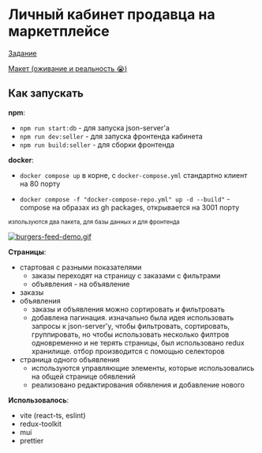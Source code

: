 # Личный кабинет продавца на маркетплейсе

[Задание](https://gitverse.ru/avito.tech/tech-internship/content/main/Tech%20Internships%20/Frontend/Frontend-trainee-assignment-2024/frontend-trainee-assignment-autumn-2024.md)

[Макет (оживание и реальность :sob:)](https://www.figma.com/design/OfcQeBSj7opTM7ieMaFHEP/Avito-Frontend-Trainee)</span>

## Как запускать

**npm**:

-   `npm run start:db` - для запуска json-server'a
-   `npm run dev:seller` - для запуска фронтенда кабинета
-   `npm run build:seller` - для сборки фронтенда

**docker**:

-   `docker compose up` в корне, с `docker-compose.yml` стандартно клиент на 80 порту

-   `docker compose -f "docker-compose-repo.yml" up -d --build"` - compose на образах из gh packages, открывается на 3001 порту

<small>изпользуются два пакета, для базы данных и для фронтенда</small>

[![burgers-feed-demo.gif](https://i.postimg.cc/3w4YSTMD/burgers-feed-demo.gif)](https://postimg.cc/sBrkxbgV)

**Страницы**:

-   стартовая с разными показателями
    -   заказы переходят на страницу с заказами с фильтрами
    -   объявления - на объявление
-   заказы
-   объявления
    -   заказы и объявления можно сортировать и фильтровать
    -   добавлена пагинация. изначально была идея использовать запросы к json-server'у, чтобы фильтровать, сортировать, группировать, но чтобы использовать несколько филтров одновременно и не терять страницы, был использовано redux хранилище. отбор производится с помощью селекторов
-   страница одного объявления
    -   используются управляющие элементы, которые использовались на общей странице обявлений
    -   реализовано редактирования обявления и добавление нового

**Использовалось**:

-   vite (react-ts, eslint)
-   redux-toolkit
-   mui
-   prettier
